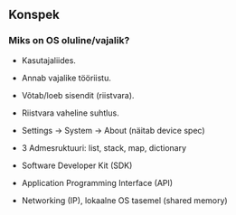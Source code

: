 ## Konspek 

### Miks on OS oluline/vajalik?
- Kasutajaliides. 
- Annab vajalike tööriistu.
- Võtab/loeb sisendit (riistvara).
- Riistvara vaheline suhtlus.

- Settings -> System -> About (näitab device spec)
- 3 Admesruktuuri: list, stack, map, dictionary

- Software Developer Kit (SDK)
- Application Programming Interface (API)

- Networking (IP), lokaalne OS tasemel (shared memory)


